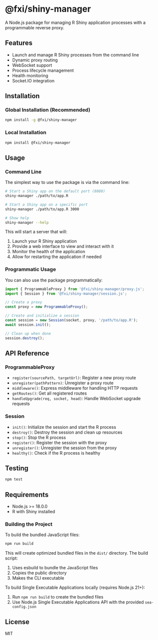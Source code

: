 # @fxi/shiny-manager

A Node.js package for managing R Shiny application processes with a programmable reverse proxy.

## Features

- Launch and manage R Shiny processes from the command line
- Dynamic proxy routing
- WebSocket support
- Process lifecycle management
- Health monitoring
- Socket.IO integration

## Installation

### Global Installation (Recommended)

```bash
npm install -g @fxi/shiny-manager
```

### Local Installation

```bash
npm install @fxi/shiny-manager
```

## Usage

### Command Line

The simplest way to use the package is via the command line:

```bash
# Start a Shiny app on the default port (8080)
shiny-manager ./path/to/app.R

# Start a Shiny app on a specific port
shiny-manager ./path/to/app.R 3000

# Show help
shiny-manager --help
```

This will start a server that will:
1. Launch your R Shiny application
2. Provide a web interface to view and interact with it
3. Monitor the health of the application
4. Allow for restarting the application if needed

### Programmatic Usage

You can also use the package programmatically:

```javascript
import { ProgrammableProxy } from '@fxi/shiny-manager/proxy.js';
import { Session } from '@fxi/shiny-manager/session.js';

// Create a proxy
const proxy = new ProgrammableProxy();

// Create and initialize a session
const session = new Session(socket, proxy, '/path/to/app.R');
await session.init();

// Clean up when done
session.destroy();
```

## API Reference

### ProgrammableProxy

- `register(sourcePath, targetUrl)`: Register a new proxy route
- `unregister(pathPattern)`: Unregister a proxy route
- `middleware()`: Express middleware for handling HTTP requests
- `getRoutes()`: Get all registered routes
- `handleUpgrade(req, socket, head)`: Handle WebSocket upgrade requests

### Session

- `init()`: Initialize the session and start the R process
- `destroy()`: Destroy the session and clean up resources
- `stop()`: Stop the R process
- `register()`: Register the session with the proxy
- `unregister()`: Unregister the session from the proxy
- `healthy()`: Check if the R process is healthy

## Testing

```bash
npm test
```

## Requirements

- Node.js >= 18.0.0
- R with Shiny installed


### Building the Project

To build the bundled JavaScript files:

```bash
npm run build
```

This will create optimized bundled files in the `dist/` directory. The build script:
1. Uses esbuild to bundle the JavaScript files
2. Copies the public directory
3. Makes the CLI executable

To build Single Executable Applications locally (requires Node.js 21+):
1. Run `npm run build` to create the bundled files
2. Use Node.js Single Executable Applications API with the provided `sea-config.json`

## License

MIT
